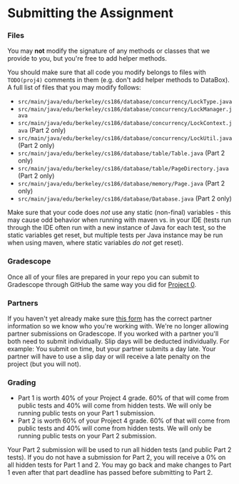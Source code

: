 # Submitting the Assignment

### Files

You may **not** modify the signature of any methods or classes that we provide to you, but you're free to add helper methods.

You should make sure that all code you modify belongs to files with `TODO(proj4)` comments in them \(e.g. don't add helper methods to DataBox\). A full list of files that you may modify follows:

* `src/main/java/edu/berkeley/cs186/database/concurrency/LockType.java`
* `src/main/java/edu/berkeley/cs186/database/concurrency/LockManager.java`
* `src/main/java/edu/berkeley/cs186/database/concurrency/LockContext.java` (Part 2 only)
* `src/main/java/edu/berkeley/cs186/database/concurrency/LockUtil.java` (Part 2 only)
* `src/main/java/edu/berkeley/cs186/database/table/Table.java` (Part 2 only)
* `src/main/java/edu/berkeley/cs186/database/table/PageDirectory.java` (Part 2 only)
* `src/main/java/edu/berkeley/cs186/database/memory/Page.java` (Part 2 only)
* `src/main/java/edu/berkeley/cs186/database/Database.java` (Part 2 only)

Make sure that your code does _not_ use any static \(non-final\) variables - this may cause odd behavior when running with maven vs. in your IDE \(tests run through the IDE often run with a new instance of Java for each test, so the static variables get reset, but multiple tests per Java instance may be run when using maven, where static variables _do not_ get reset\).

### Gradescope

Once all of your files are prepared in your repo you can submit to Gradescope through GitHub the same way you did for [Project 0](../proj0/submitting.md#pushing-changes-to-github-classroom).

### Partners

If you haven't yet already make sure [this form](https://docs.google.com/forms/d/e/1FAIpQLSdCDn90HrLA-awYHCjj0IDkK7aWYem-2u7b2eh7nNuw-oXofA/viewform) has the correct partner information so we know who you're working with. We're no longer allowing partner submissions on Gradescope. If you worked with a partner you'll both need to submit individually. Slip days will be deducted individually. For example: You submit on time, but your partner submits a day late. Your partner will have to use a slip day or will receive a late penalty on the project \(but you will not\).

### Grading

* Part 1 is worth 40% of your Project 4 grade. 60% of that will come from public tests and 40% will come from hidden tests. We will only be running public tests on your Part 1 submission.
* Part 2 is worth 60% of your Project 4 grade. 60% of that will come from public tests and 40% will come from hidden tests. We will only be running public tests on your Part 2 submission.

Your Part 2 submission will be used to run all hidden tests \(and public Part 2 tests\). If you do not have a submission for Part 2, you will receive a 0% on all hidden tests for Part 1 and 2. You may go back and make changes to Part 1 even after that part deadline has passed before submitting to Part 2.

